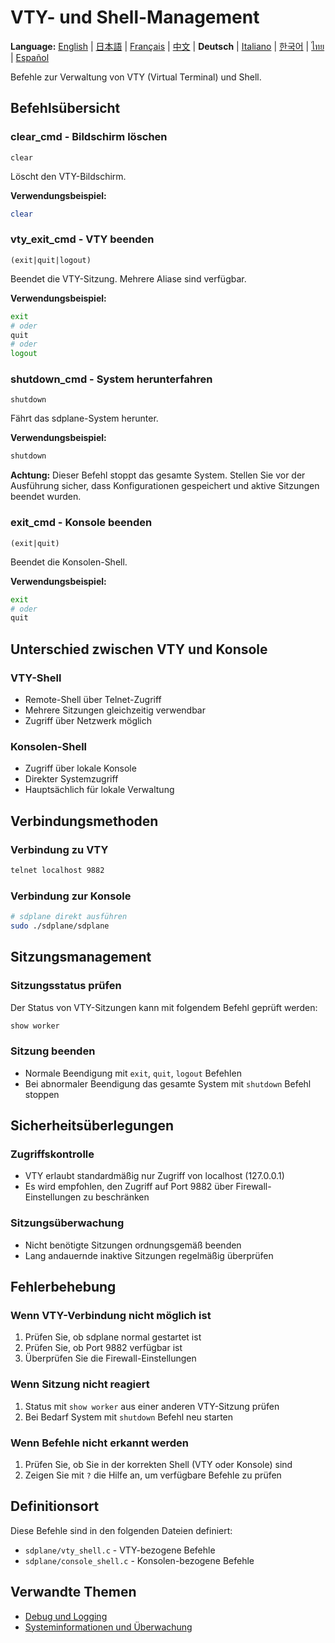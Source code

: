 # VTY- und Shell-Management

**Language:** [English](../en/vty-shell.md) | [日本語](../ja/vty-shell.md) | [Français](../fr/vty-shell.md) | [中文](../zh/vty-shell.md) | **Deutsch** | [Italiano](../it/vty-shell.md) | [한국어](../ko/vty-shell.md) | [ไทย](../th/vty-shell.md) | [Español](../es/vty-shell.md)

Befehle zur Verwaltung von VTY (Virtual Terminal) und Shell.

## Befehlsübersicht

### clear_cmd - Bildschirm löschen
```
clear
```

Löscht den VTY-Bildschirm.

**Verwendungsbeispiel:**
```bash
clear
```

### vty_exit_cmd - VTY beenden
```
(exit|quit|logout)
```

Beendet die VTY-Sitzung. Mehrere Aliase sind verfügbar.

**Verwendungsbeispiel:**
```bash
exit
# oder
quit
# oder
logout
```

### shutdown_cmd - System herunterfahren
```
shutdown
```

Fährt das sdplane-System herunter.

**Verwendungsbeispiel:**
```bash
shutdown
```

**Achtung:** Dieser Befehl stoppt das gesamte System. Stellen Sie vor der Ausführung sicher, dass Konfigurationen gespeichert und aktive Sitzungen beendet wurden.

### exit_cmd - Konsole beenden
```
(exit|quit)
```

Beendet die Konsolen-Shell.

**Verwendungsbeispiel:**
```bash
exit
# oder
quit
```

## Unterschied zwischen VTY und Konsole

### VTY-Shell
- Remote-Shell über Telnet-Zugriff
- Mehrere Sitzungen gleichzeitig verwendbar
- Zugriff über Netzwerk möglich

### Konsolen-Shell
- Zugriff über lokale Konsole
- Direkter Systemzugriff
- Hauptsächlich für lokale Verwaltung

## Verbindungsmethoden

### Verbindung zu VTY
```bash
telnet localhost 9882
```

### Verbindung zur Konsole
```bash
# sdplane direkt ausführen
sudo ./sdplane/sdplane
```

## Sitzungsmanagement

### Sitzungsstatus prüfen
Der Status von VTY-Sitzungen kann mit folgendem Befehl geprüft werden:
```bash
show worker
```

### Sitzung beenden
- Normale Beendigung mit `exit`, `quit`, `logout` Befehlen
- Bei abnormaler Beendigung das gesamte System mit `shutdown` Befehl stoppen

## Sicherheitsüberlegungen

### Zugriffskontrolle
- VTY erlaubt standardmäßig nur Zugriff von localhost (127.0.0.1)
- Es wird empfohlen, den Zugriff auf Port 9882 über Firewall-Einstellungen zu beschränken

### Sitzungsüberwachung
- Nicht benötigte Sitzungen ordnungsgemäß beenden
- Lang andauernde inaktive Sitzungen regelmäßig überprüfen

## Fehlerbehebung

### Wenn VTY-Verbindung nicht möglich ist
1. Prüfen Sie, ob sdplane normal gestartet ist
2. Prüfen Sie, ob Port 9882 verfügbar ist
3. Überprüfen Sie die Firewall-Einstellungen

### Wenn Sitzung nicht reagiert
1. Status mit `show worker` aus einer anderen VTY-Sitzung prüfen
2. Bei Bedarf System mit `shutdown` Befehl neu starten

### Wenn Befehle nicht erkannt werden
1. Prüfen Sie, ob Sie in der korrekten Shell (VTY oder Konsole) sind
2. Zeigen Sie mit `?` die Hilfe an, um verfügbare Befehle zu prüfen

## Definitionsort

Diese Befehle sind in den folgenden Dateien definiert:
- `sdplane/vty_shell.c` - VTY-bezogene Befehle
- `sdplane/console_shell.c` - Konsolen-bezogene Befehle

## Verwandte Themen

- [Debug und Logging](debug-logging.md)
- [Systeminformationen und Überwachung](system-monitoring.md)